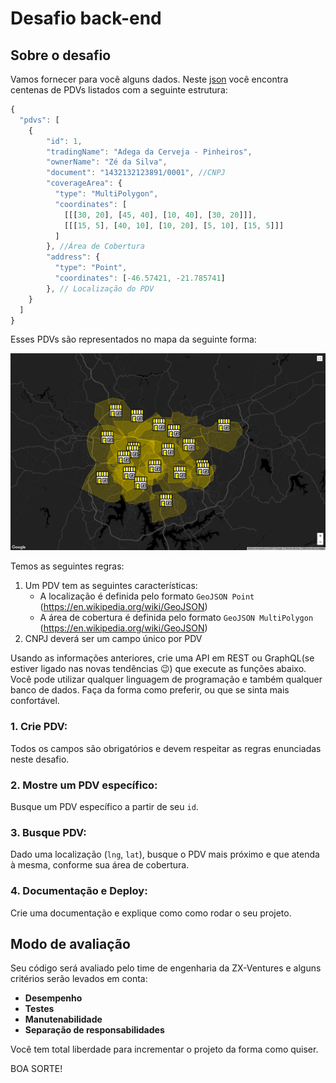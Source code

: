 # Desafio back-end

## Sobre o desafio

Vamos fornecer para você alguns dados. Neste [json](files/pdvs.json) você encontra centenas de PDVs listados com a seguinte estrutura:

```javascript
{
  "pdvs": [ 
    {
        "id": 1, 
        "tradingName": "Adega da Cerveja - Pinheiros",
        "ownerName": "Zé da Silva",
        "document": "1432132123891/0001", //CNPJ
        "coverageArea": { 
          "type": "MultiPolygon", 
          "coordinates": [
            [[[30, 20], [45, 40], [10, 40], [30, 20]]], 
            [[[15, 5], [40, 10], [10, 20], [5, 10], [15, 5]]]
          ]
        }, //Área de Cobertura
        "address": { 
          "type": "Point",
          "coordinates": [-46.57421, -21.785741]
        }, // Localização do PDV
    }
  ]
}
```

Esses PDVs são representados no mapa da seguinte forma:

![PDVs no mapa](files/images/pdvs.png)

Temos as seguintes regras:

1. Um PDV tem as seguintes características:
    - A localização é definida pelo formato `GeoJSON Point` (https://en.wikipedia.org/wiki/GeoJSON)
    - A área de cobertura é definida pelo formato `GeoJSON MultiPolygon` (https://en.wikipedia.org/wiki/GeoJSON) 
2. CNPJ deverá ser um campo único por PDV

Usando as informações anteriores, crie uma API em REST ou GraphQL(se estiver ligado nas novas tendências :wink:) que execute as funções abaixo. Você pode utilizar qualquer linguagem de programação e também qualquer banco de dados. Faça da forma como preferir, ou que se sinta mais confortável.

### 1. Crie PDV: 

Todos os campos são obrigatórios e devem respeitar as regras enunciadas neste desafio.

### 2. Mostre um PDV específico:

Busque um PDV específico a partir de seu `id`.

### 3. Busque PDV:

Dado uma localização (`lng`, `lat`), busque o PDV mais próximo e que atenda à mesma, conforme sua área de cobertura.

### 4. Documentação e Deploy:

Crie uma documentação e explique como como rodar o seu projeto.

## Modo de avaliação

Seu código será avaliado pelo time de engenharia da ZX-Ventures e alguns critérios serão levados em conta:
- **Desempenho**
- **Testes**
- **Manutenabilidade**
- **Separação de responsabilidades**


Você tem total liberdade para incrementar o projeto da forma como quiser.

BOA SORTE!
